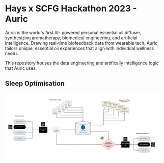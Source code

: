 # Hays x SCFG Hackathon 2023 - Auric

Auric is the world's first AI- powered personal essential oil diffuser, synthesizing aromatherapy, biomedical engineering, and artificial intelligence. Drawing real-time biofeedback data from wearable tech, Auric tailors unique, essential oil experiences that align with individual wellness needs.

This repository houses the data engineering and artifically intelligence logic that Auric uses.

## Sleep Optimisation

![Sleep Optimisation data architecture diagram](images/Sleep_Optimisation_data_architecture.png)
